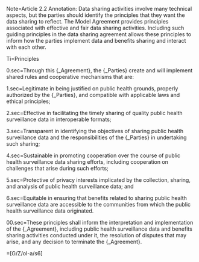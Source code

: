 
Note=Article 2.2 Annotation: Data sharing activities involve many technical aspects, but the parties should identify the principles that they want the data sharing to reflect. The Model Agreement provides principles associated with effective and fair data sharing activities. Including such guiding principles in the data sharing agreement allows these principles to inform how the parties implement data and benefits sharing and interact with each other.

Ti=Principles

0.sec=Through this {_Agreement}, the {_Parties} create and will implement shared rules and cooperative mechanisms that are:

1.sec=Legitimate in being justified on public health grounds, properly authorized by the {_Parties}, and compatible with applicable laws and ethical principles;

2.sec=Effective in facilitating the timely sharing of quality public health surveillance data in interoperable formats;

3.sec=Transparent in identifying the objectives of sharing public health surveillance data and the responsibilities of the {_Parties} in undertaking such sharing;

4.sec=Sustainable in promoting cooperation over the course of public health surveillance data sharing efforts, including cooperation on challenges that arise during such efforts;

5.sec=Protective of privacy interests implicated by the collection, sharing, and analysis of public health surveillance data; and

6.sec=Equitable in ensuring that benefits related to sharing public health surveillance data are accessible to the communities from which the public health surveillance data originated.

00.sec=These principles shall inform the interpretation and implementation of the {_Agreement}, including public health surveillance data and benefits sharing activities conducted under it, the resolution of disputes that may arise, and any decision to terminate the {_Agreement}.

=[G/Z/ol-a/s6]
